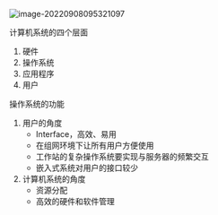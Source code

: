 ![image-20220908095321097](https://wangleidetuchuang.oss-cn-beijing.aliyuncs.com/img/image-20220908095321097.png)

计算机系统的四个层面

1. 硬件
2. 操作系统
3. 应用程序
4. 用户



操作系统的功能

1. 用户的角度
   - Interface，高效、易用
   - 在组网环境下让所有用户方便使用
   - 工作站的复杂操作系统要实现与服务器的频繁交互
   - 嵌入式系统对用户的接口较少
2. 计算机系统的角度
   - 资源分配
   - 高效的硬件和软件管理